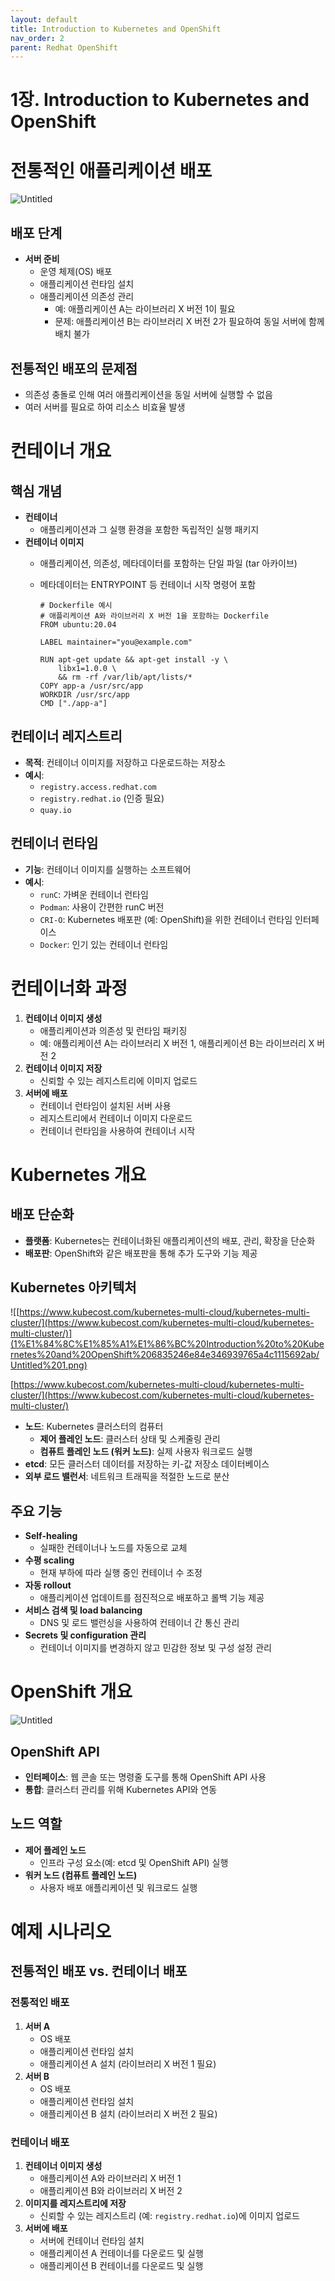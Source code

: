 ```yaml
---
layout: default
title: Introduction to Kubernetes and OpenShift
nav_order: 2
parent: Redhat OpenShift
---
```


# 1장. Introduction to Kubernetes and OpenShift

# 전통적인 애플리케이션 배포

![Untitled](1%E1%84%8C%E1%85%A1%E1%86%BC%20Introduction%20to%20Kubernetes%20and%20OpenShift%206835246e84e346939765a4c1115692ab/Untitled.png)

## 배포 단계

- **서버 준비**
    - 운영 체제(OS) 배포
    - 애플리케이션 런타임 설치
    - 애플리케이션 의존성 관리
        - 예: 애플리케이션 A는 라이브러리 X 버전 1이 필요
        - 문제: 애플리케이션 B는 라이브러리 X 버전 2가 필요하여 동일 서버에 함께 배치 불가

## 전통적인 배포의 문제점

- 의존성 충돌로 인해 여러 애플리케이션을 동일 서버에 실행할 수 없음
- 여러 서버를 필요로 하여 리소스 비효율 발생

# 컨테이너 개요

## 핵심 개념

- **컨테이너**
    - 애플리케이션과 그 실행 환경을 포함한 독립적인 실행 패키지
- **컨테이너 이미지**
    - 애플리케이션, 의존성, 메타데이터를 포함하는 단일 파일 (tar 아카이브)
    - 메타데이터는 ENTRYPOINT 등 컨테이너 시작 명령어 포함
        
        ```docker
        # Dockerfile 예시
        # 애플리케이션 A와 라이브러리 X 버전 1을 포함하는 Dockerfile
        FROM ubuntu:20.04
        
        LABEL maintainer="you@example.com"
        
        RUN apt-get update && apt-get install -y \
            libx1=1.0.0 \
            && rm -rf /var/lib/apt/lists/*
        COPY app-a /usr/src/app
        WORKDIR /usr/src/app
        CMD ["./app-a"]
        ```
        

## 컨테이너 레지스트리

- **목적**: 컨테이너 이미지를 저장하고 다운로드하는 저장소
- **예시**:
    - `registry.access.redhat.com`
    - `registry.redhat.io` (인증 필요)
    - `quay.io`

## 컨테이너 런타임

- **기능**: 컨테이너 이미지를 실행하는 소프트웨어
- **예시**:
    - `runC`: 가벼운 컨테이너 런타임
    - `Podman`: 사용이 간편한 runC 버전
    - `CRI-O`: Kubernetes 배포판 (예: OpenShift)을 위한 컨테이너 런타임 인터페이스
    - `Docker`: 인기 있는 컨테이너 런타임

# 컨테이너화 과정

1. **컨테이너 이미지 생성**
    - 애플리케이션과 의존성 및 런타임 패키징
    - 예: 애플리케이션 A는 라이브러리 X 버전 1, 애플리케이션 B는 라이브러리 X 버전 2
2. **컨테이너 이미지 저장**
    - 신뢰할 수 있는 레지스트리에 이미지 업로드
3. **서버에 배포**
    - 컨테이너 런타임이 설치된 서버 사용
    - 레지스트리에서 컨테이너 이미지 다운로드
    - 컨테이너 런타임을 사용하여 컨테이너 시작

# Kubernetes 개요

## 배포 단순화

- **플랫폼**: Kubernetes는 컨테이너화된 애플리케이션의 배포, 관리, 확장을 단순화
- **배포판**: OpenShift와 같은 배포판을 통해 추가 도구와 기능 제공

## Kubernetes 아키텍처

![[https://www.kubecost.com/kubernetes-multi-cloud/kubernetes-multi-cluster/](https://www.kubecost.com/kubernetes-multi-cloud/kubernetes-multi-cluster/)](1%E1%84%8C%E1%85%A1%E1%86%BC%20Introduction%20to%20Kubernetes%20and%20OpenShift%206835246e84e346939765a4c1115692ab/Untitled%201.png)

[https://www.kubecost.com/kubernetes-multi-cloud/kubernetes-multi-cluster/](https://www.kubecost.com/kubernetes-multi-cloud/kubernetes-multi-cluster/)

- **노드**: Kubernetes 클러스터의 컴퓨터
    - **제어 플레인 노드**: 클러스터 상태 및 스케줄링 관리
    - **컴퓨트 플레인 노드 (워커 노드)**: 실제 사용자 워크로드 실행
- **etcd**: 모든 클러스터 데이터를 저장하는 키-값 저장소 데이터베이스
- **외부 로드 밸런서**: 네트워크 트래픽을 적절한 노드로 분산

## 주요 기능

- **Self-healing**
    - 실패한 컨테이너나 노드를 자동으로 교체
- **수평 scaling**
    - 현재 부하에 따라 실행 중인 컨테이너 수 조정
- **자동 rollout**
    - 애플리케이션 업데이트를 점진적으로 배포하고 롤백 기능 제공
- **서비스 검색 및 load balancing**
    - DNS 및 로드 밸런싱을 사용하여 컨테이너 간 통신 관리
- **Secrets 및 configuration 관리**
    - 컨테이너 이미지를 변경하지 않고 민감한 정보 및 구성 설정 관리

# OpenShift 개요

![Untitled](1%E1%84%8C%E1%85%A1%E1%86%BC%20Introduction%20to%20Kubernetes%20and%20OpenShift%206835246e84e346939765a4c1115692ab/Untitled%202.png)

## OpenShift API

- **인터페이스**: 웹 콘솔 또는 명령줄 도구를 통해 OpenShift API 사용
- **통합**: 클러스터 관리를 위해 Kubernetes API와 연동

## 노드 역할

- **제어 플레인 노드**
    - 인프라 구성 요소(예: etcd 및 OpenShift API) 실행
- **워커 노드 (컴퓨트 플레인 노드)**
    - 사용자 배포 애플리케이션 및 워크로드 실행

# 예제 시나리오

## 전통적인 배포 vs. 컨테이너 배포

### 전통적인 배포

1. **서버 A**
    - OS 배포
    - 애플리케이션 런타임 설치
    - 애플리케이션 A 설치 (라이브러리 X 버전 1 필요)
2. **서버 B**
    - OS 배포
    - 애플리케이션 런타임 설치
    - 애플리케이션 B 설치 (라이브러리 X 버전 2 필요)

### 컨테이너 배포

1. **컨테이너 이미지 생성**
    - 애플리케이션 A와 라이브러리 X 버전 1
    - 애플리케이션 B와 라이브러리 X 버전 2
2. **이미지를 레지스트리에 저장**
    - 신뢰할 수 있는 레지스트리 (예: `registry.redhat.io`)에 이미지 업로드
3. **서버에 배포**
    - 서버에 컨테이너 런타임 설치
    - 애플리케이션 A 컨테이너를 다운로드 및 실행
    - 애플리케이션 B 컨테이너를 다운로드 및 실행